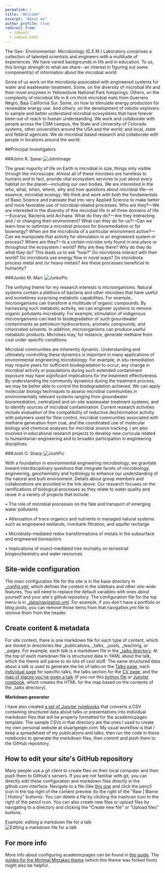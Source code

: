```yaml
---
permalink: /
title: "Welcome"
excerpt: "About me"
author_profile: true
redirect_from: 
  - /about/
  - /about.html
---
```


The Geo- Environmental- Microbiology (G.E.M.) Laboratory comprises a collection of talented scientists and engineers with a multitude of experiences. We have varied backgrounds in life and in education. To us, this brings strength to what we share--an interest in figuring out some component(s) of information about the microbial world.

Some of us work on the microbiota associated with engineered systems for water and wastewater treatment. Some, on the diversity of microbial life and their novel enzymes in Yellowstone National Park hotsprings. Others, on the complexity of microbial life in 6 cm thick microbial mats from Guerrero Negro, Baja California Sur. Some, on how to stimulate energy production for renewable energy use. And others, on the development of robotic explorers to sample and better understand microbial ecosystems that have forever been out of reach to human understanding. We work and collaborate with people across the CSM campus, the State and University of Colorado systems, other universities around the USA and the world; and local, state and federal agencies. We do microbial based research and collaborate with people in locations around the world.

##Principal Investigators

###John R. Spear
![JohnImage](https://www.mines.edu/faculty/wp-content/uploads/sites/41/2017/04/john-spear.jpg)

The great majority of life on Earth is microbial in size, things only visible through the microscope. Almost all of these microbes are harmless to humans and in fact, provide vital ecosystem services to just about every habitat on the planet—including our own bodies. We are interested in the who, what, when, where, why and how questions about microbial life—in essence, microbial ecology. We think and work with both the fundamentals of Basic Science and translate that into very Applied Science to make better and more favorable use of microbial-related processes. Who are they?—We are interested in the diversity of this microbial life in all three domains of life—Eucarya, Bacteria and Archaea. What do they do?—Are they interacting and / or changing their environment? What can they do for us?—Can we learn how to optimize a microbial process for bioremediation or for bioenergy? When are the microbiota of a particular environment active?—Can we manipulate that activity for stimulation in an engineered system or process? Where are they?—Is a certain microbe only found in one place or throughout the ecosystem / world? Why are they there? Why do they do what they do? This leads us to ask “how?” Do microbiota interact with their world? Do microbiota use energy flow in novel ways? Do microbiota process metal and /or heavy metals? Are these processes beneficial to humanity?

###Junko M. Marr
![JunkoPic](https://www.mines.edu/faculty/wp-content/uploads/sites/41/2017/04/junko-munakata-marr.jpg)

The unifying theme for my research interests is microorganisms. Natural systems contain a plethora of bacteria and other microbes that have useful and sometimes surprising metabolic capabilities. For example, microorganisms can transform a multitude of organic compounds. By harnessing such metabolic activity, we can engineer systems to remove organic pollutants microbially. For example, stimulation of indigenous microorganisms can lead to biodegradation of such groundwater contaminants as petroleum hydrocarbons, aromatic compounds, and chlorinated solvents. In addition, microorganisms can produce useful metabolic products. Microbes may, for instance, generate methane from coal under specific conditions.

Microbial communities are inherently dynamic. Understanding and ultimately controlling these dynamics is important in many applications of environmental engineering microbiology. For example, in situ remediation may require years for sufficient biodegradation to occur; any change in microbial activity or populations during such extended contaminant exposure may have significant implications for the treatment effectiveness. By understanding the community dynamics during the treatment process, we may be better able to control the biodegradation achieved. We can apply molecular biology techniques to assess microbial communities in environmentally relevant systems ranging from groundwater bioremediation, centralized and on-site wastewater treatment systems, and to identify sources of microbial contamination.
Current research activities include evaluation of the compatibility of reductive dechlorination activity with polymers used for flow control, microbial communities associated with methane generation from coal, and the coordinated use of molecular biology and chemical analyses for microbial source tracking. I am also involved in educational research projects to develop new curricula related to humanitarian engineering and to broaden participation in engineering disciplines.


###Josh O. Sharp
![JoshPic](https://www.mines.edu/faculty/wp-content/uploads/sites/41/2017/04/jonathan-sharp.jpg)

With a foundation in environmental engineering microbiology, we gravitate toward interdisciplinary questions that integrate facets of microbiology, engineering, geochemistry and hydrology to enhance our understanding of the natural and built environment. Details about group members and collaborations are provided in the link above. Our research focuses on the ramifications of biological processes as they relate to water quality and reuse in a variety of projects that include:

• The role of microbial processes on the fate and transport of emerging water pollutants

• Attenuation of trace organics and nutrients in managed natural systems such as engineered wetlands, riverbank filtration, and aquifer recharge

• Microbially-mediated redox transformations of metals in the subsurface and engineered bioreactors

• Implications of insect-mediated tree mortality on terrestrial biogeochemistry and water resources



Site-wide configuration
------
The main configuration file for the site is in the base directory in [_config.yml](https://github.com/academicpages/academicpages.github.io/blob/master/_config.yml), which defines the content in the sidebars and other site-wide features. You will need to replace the default variables with ones about yourself and your site's github repository. The configuration file for the top menu is in [_data/navigation.yml](https://github.com/academicpages/academicpages.github.io/blob/master/_data/navigation.yml). For example, if you don't have a portfolio or blog posts, you can remove those items from that navigation.yml file to remove them from the header. 

Create content & metadata
------
For site content, there is one markdown file for each type of content, which are stored in directories like _publications, _talks, _posts, _teaching, or _pages. For example, each talk is a markdown file in the [_talks directory](https://github.com/academicpages/academicpages.github.io/tree/master/_talks). At the top of each markdown file is structured data in YAML about the talk, which the theme will parse to do lots of cool stuff. The same structured data about a talk is used to generate the list of talks on the [Talks page](https://academicpages.github.io/talks), each [individual page](https://academicpages.github.io/talks/2012-03-01-talk-1) for specific talks, the talks section for the [CV page](https://academicpages.github.io/cv), and the [map of places you've given a talk](https://academicpages.github.io/talkmap.html) (if you run this [python file](https://github.com/academicpages/academicpages.github.io/blob/master/talkmap.py) or [Jupyter notebook](https://github.com/academicpages/academicpages.github.io/blob/master/talkmap.ipynb), which creates the HTML for the map based on the contents of the _talks directory).

**Markdown generator**

I have also created [a set of Jupyter notebooks](https://github.com/academicpages/academicpages.github.io/tree/master/markdown_generator
) that converts a CSV containing structured data about talks or presentations into individual markdown files that will be properly formatted for the academicpages template. The sample CSVs in that directory are the ones I used to create my own personal website at stuartgeiger.com. My usual workflow is that I keep a spreadsheet of my publications and talks, then run the code in these notebooks to generate the markdown files, then commit and push them to the GitHub repository.

How to edit your site's GitHub repository
------
Many people use a git client to create files on their local computer and then push them to GitHub's servers. If you are not familiar with git, you can directly edit these configuration and markdown files directly in the github.com interface. Navigate to a file (like [this one](https://github.com/academicpages/academicpages.github.io/blob/master/_talks/2012-03-01-talk-1.md) and click the pencil icon in the top right of the content preview (to the right of the "Raw | Blame | History" buttons). You can delete a file by clicking the trashcan icon to the right of the pencil icon. You can also create new files or upload files by navigating to a directory and clicking the "Create new file" or "Upload files" buttons. 

Example: editing a markdown file for a talk
![Editing a markdown file for a talk](/images/editing-talk.png)

For more info
------
More info about configuring academicpages can be found in [the guide](https://academicpages.github.io/markdown/). The [guides for the Minimal Mistakes theme](https://mmistakes.github.io/minimal-mistakes/docs/configuration/) (which this theme was forked from) might also be helpful.
